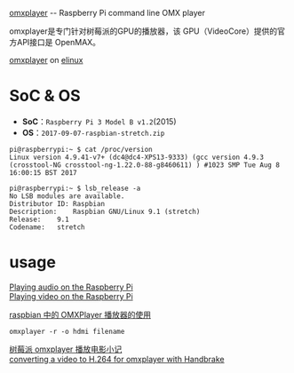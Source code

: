 
[omxplayer](https://github.com/popcornmix/omxplayer) -- Raspberry Pi command line OMX player

omxplayer是专门针对树莓派的GPU的播放器，该 GPU（VideoCore）提供的官方API接口是 OpenMAX。

[omxplayer](http://www.raspberry-projects.com/pi/software_utilities/media-players/omxplayer) on [elinux](http://elinux.org/Omxplayer)

# SoC & OS

- **SoC**：`Raspberry Pi 3 Model B v1.2`(2015)  
- **OS**：`2017-09-07-raspbian-stretch.zip`  

```Shell
pi@raspberrypi:~ $ cat /proc/version
Linux version 4.9.41-v7+ (dc4@dc4-XPS13-9333) (gcc version 4.9.3 (crosstool-NG crosstool-ng-1.22.0-88-g8460611) ) #1023 SMP Tue Aug 8 16:00:15 BST 2017

pi@raspberrypi:~ $ lsb_release -a
No LSB modules are available.
Distributor ID:	Raspbian
Description:	Raspbian GNU/Linux 9.1 (stretch)
Release:	9.1
Codename:	stretch
```

# usage

[Playing audio on the Raspberry Pi](https://www.raspberrypi.org/documentation/usage/audio/README.md)  
[Playing video on the Raspberry Pi](https://www.raspberrypi.org/documentation/usage/video/README.md)  

[raspbian 中的 OMXPlayer 播放器的使用](http://www.xuebuyuan.com/2060857.html)

```Shell
omxplayer -r -o hdmi filename
```

[树莓派 omxplayer 播放电影小记](http://hi.ktsee.com/372.html)  
[converting a video to H.264 for omxplayer with Handbrake](https://learn.adafruit.com/raspberry-pi-video-looper/omxplayer)  
